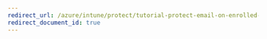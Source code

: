 ```yaml
---
redirect_url: /azure/intune/protect/tutorial-protect-email-on-enrolled-devices
redirect_document_id: true
---
```

